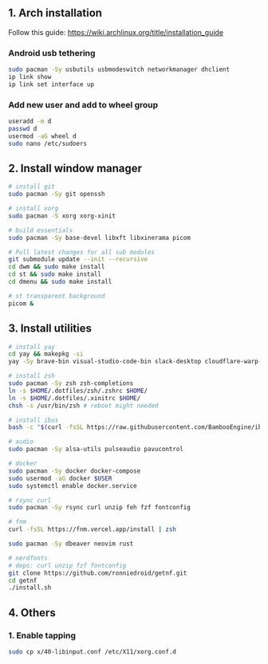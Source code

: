 ## 1. Arch installation

Follow this guide: https://wiki.archlinux.org/title/installation_guide

### Android usb tethering

```sh
sudo pacman -Sy usbutils usbmodeswitch networkmanager dhclient
ip link show
ip link set interface up
```

### Add new user and add to wheel group

```sh
useradd -m d
passwd d
usermod -aG wheel d
sudo nano /etc/sudoers
```

## 2. Install window manager

```sh
# install git
sudo pacman -Sy git openssh
```

```sh
# install xorg
sudo pacman -S xorg xorg-xinit
```

```sh
# build essentials
sudo pacman -Sy base-devel libxft libxinerama picom
```

```sh
# Pull latest changes for all sub modules
git submodule update --init --recursive
cd dwm && sudo make install
cd st && sudo make install
cd dmenu && sudo make install
```

```sh
# st transparent background
picom &
```

## 3. Install utilities

```sh
# install yay
cd yay && makepkg -si
yay -Sy brave-bin visual-studio-code-bin slack-desktop cloudflare-warp-bin
```

```sh
# install zsh
sudo pacman -Sy zsh zsh-completions
ln -s $HOME/.dotfiles/zsh/.zshrc $HOME/
ln -s $HOME/.dotfiles/.xinitrc $HOME/
chsh -s /usr/bin/zsh # reboot might needed
```

```sh
# install ibus
bash -c "$(curl -fsSL https://raw.githubusercontent.com/BambooEngine/ibus-bamboo/master/archlinux/install.sh)"
```

```sh
# audio
sudo pacman -Sy alsa-utils pulseaudio pavucontrol
```

```sh
# docker
sudo pacman -Sy docker docker-compose
sudo usermod -aG docker $USER
sudo systemctl enable docker.service
```

```sh
# rsync curl
sudo pacman -Sy rsync curl unzip feh fzf fontconfig
```

```sh
# fnm
curl -fsSL https://fnm.vercel.app/install | zsh
```

```sh
sudo pacman -Sy dbeaver neovim rust
```

```sh
# nerdfonts
# deps: curl unzip fzf fontconfig
git clone https://github.com/ronniedroid/getnf.git
cd getnf
./install.sh
```

## 4. Others

### 1. Enable tapping

```sh
sudo cp x/40-libinput.conf /etc/X11/xorg.conf.d
```
